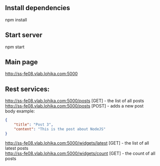## Install dependencies
npm install

## Start server
npm start

## Main page
http://ss-fe08.vlab.lohika.com:5000

## Rest services:
http://ss-fe08.vlab.lohika.com:5000/posts [GET] - the list of all posts  
http://ss-fe08.vlab.lohika.com:5000/posts [POST] - adds a new post  
body example:
```json
{
	"title": "Post 3",
	"content": "This is the post about NodeJS"
}
```
http://ss-fe08.vlab.lohika.com:5000/widgets/latest [GET] - the list of all latest posts  
http://ss-fe08.vlab.lohika.com:5000/widgets/count [GET] - the count of all posts